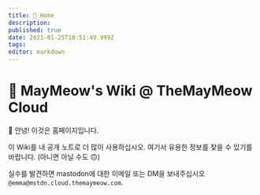 ```yaml
---
title: 🏡 Home
description: 
published: true
date: 2021-01-25T10:51:49.999Z
tags: 
editor: markdown
---
```


# 💜 MayMeow's Wiki @ TheMayMeow Cloud

👋 안녕! 이것은 홈페이지입니다.

이 Wiki를 내 공개 노트로 더 많이 사용하십시오. 여기서 유용한 정보를 찾을 수 있기를 바랍니다. (아니면 아닐 수도 🙃)


실수를 발견하면 mastodon에 대한 이메일 또는 DM을 보내주십시오 `@emma@mstdn.cloud.themaymeow.com`.